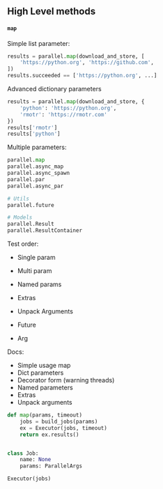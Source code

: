 ## High Level methods

#### `map`

Simple list parameter:
```python
results = parallel.map(download_and_store, [
    'https://python.org', 'https://github.com',
])
results.succeeded == ['https://python.org', ...]
```

Advanced dictionary parameters
```python
results = parallel.map(download_and_store, {
    'python': 'https://python.org',
    'rmotr': 'https://rmotr.com'
})
results['rmotr']
results['python']
```

Multiple parameters:

```python
parallel.map
parallel.async_map
parallel.async_spawn
parallel.par
parallel.async_par

# Utils
parallel.future

# Models
parallel.Result
parallel.ResultContainer
```

Test order:
* Single param
* Multi param
* Named params
* Extras
* Unpack Arguments

* Future
* Arg



Docs:

* Simple usage map
* Dict parameters
* Decorator form (warning threads)
* Named parameters
* Extras
* Unpack arguments




```python
def map(params, timeout)
    jobs = build_jobs(params)
    ex = Executor(jobs, timeout)
    return ex.results()


class Job:
    name: None
    params: ParallelArgs

Executor(jobs)
```